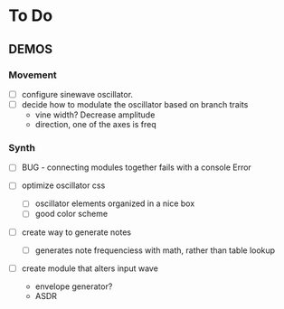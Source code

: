 # To Do

## DEMOS

### Movement

- [ ] configure sinewave oscillator.
- [ ] decide how to modulate the oscillator based on branch traits
  - vine width? Decrease amplitude
  - direction, one of the axes is freq

### Synth

- [ ] BUG - connecting modules together fails with a console Error 

- [ ] optimize oscillator css
  - [ ] oscillator elements organized in a nice box
  - [ ] good color scheme

- [ ] create way to generate notes
  - [ ] generates note frequenciess with math, rather than table lookup

- [ ] create module that alters input wave
  - envelope generator?
  - ASDR


